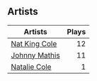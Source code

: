 ## Artists
Artists | Plays 
----- | -----: 
[Nat King Cole](/artists/nat-king-cole-3428) | 12
[Johnny Mathis](/artists/johnny-mathis-14581) | 11
[Natalie Cole](/artists/natalie-cole-30494) | 1

